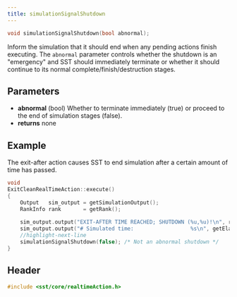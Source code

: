 ```yaml
---
title: simulationSignalShutdown
---
```


```cpp
void simulationSignalShutdown(bool abnormal);
```

Inform the simulation that it should end when any pending actions finish executing. The `abnormal` parameter controls whether the shutdown is an "emergency" and SST should immediately terminate or whether it should continue to its normal complete/finish/destruction stages.

## Parameters
* **abnormal** (bool) Whether to terminate immediately (true) or proceed to the end of simulation stages (false).
* **returns** none


## Example
The exit-after action causes SST to end simulation after a certain amount of time has passed. 
```cpp
void
ExitCleanRealTimeAction::execute()
{
    Output   sim_output = getSimulationOutput();
    RankInfo rank       = getRank();
    
    sim_output.output("EXIT-AFTER TIME REACHED; SHUTDOWN (%u,%u)!\n", rank.rank, rank.thread);
    sim_output.output("# Simulated time:                  %s\n", getElapsedSimTime().toStringBestSI().c_str());
    //highlight-next-line
    simulationSignalShutdown(false); /* Not an abnormal shutdown */
}
```

## Header
```cpp
#include <sst/core/realtimeAction.h>
```
